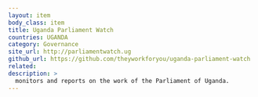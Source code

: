```yaml
---
layout: item
body_class: item
title: Uganda Parliament Watch
countries: UGANDA
category: Governance
site_url: http://parliamentwatch.ug
github_url: https://github.com/theyworkforyou/uganda-parliament-watch
related: 
description: >
  mon­i­tors and re­ports on the work of the Par­lia­ment of Uganda.
---
```

